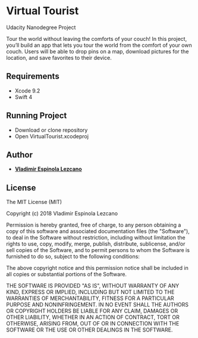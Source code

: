 # Virtual Tourist
Udacity Nanodegree Project

Tour the world without leaving the comforts of your couch! 
In this project, you’ll build an app that lets you tour the world from the comfort of your own couch. 
Users will be able to drop pins on a map, download pictures for the location, and save favorites to their device.

## Requirements
- Xcode 9.2
- Swift 4

## Running Project
- Download or clone repository  
- Open VirtualTourist.xcodeproj

## Author

* **[Vladimir Espinola Lezcano](https://www.linkedin.com/in/vladimir-espinola-lezcano-012464a2/)**

## License

The MIT License (MIT)

Copyright (c) 2018 Vladimir Espinola Lezcano

Permission is hereby granted, free of charge, to any person obtaining a copy of this software and associated documentation files (the "Software"), to deal in the Software without restriction, including without limitation the rights to use, copy, modify, merge, publish, distribute, sublicense, and/or sell copies of the Software, and to permit persons to whom the Software is furnished to do so, subject to the following conditions:

The above copyright notice and this permission notice shall be included in all copies or substantial portions of the Software.

THE SOFTWARE IS PROVIDED "AS IS", WITHOUT WARRANTY OF ANY KIND, EXPRESS OR IMPLIED, INCLUDING BUT NOT LIMITED TO THE WARRANTIES OF MERCHANTABILITY, FITNESS FOR A PARTICULAR PURPOSE AND NONINFRINGEMENT. IN NO EVENT SHALL THE AUTHORS OR COPYRIGHT HOLDERS BE LIABLE FOR ANY CLAIM, DAMAGES OR OTHER LIABILITY, WHETHER IN AN ACTION OF CONTRACT, TORT OR OTHERWISE, ARISING FROM, OUT OF OR IN CONNECTION WITH THE SOFTWARE OR THE USE OR OTHER DEALINGS IN THE SOFTWARE.
